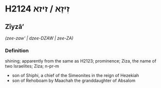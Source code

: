 # H2124 זִיזָא / זיזא

## Zîyzâʼ

_(zee-zaw' | dzee-DZAW | zee-ZA)_

### Definition

shining; apparently from the same as H2123; prominence; Ziza, the name of two Israelites; Ziza; n-pr-m

- son of Shiphi, a chief of the Simeonites in the reign of Hezekiah
- son of Rehoboam by Maachah the granddaughter of Absalom
